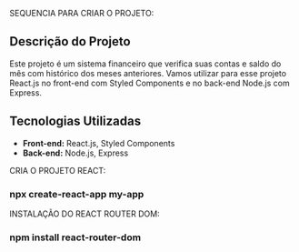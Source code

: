 SEQUENCIA PARA CRIAR O PROJETO:
## Descrição do Projeto

Este projeto é um sistema financeiro que verifica suas contas e saldo do mês com histórico dos meses anteriores. Vamos utilizar para esse projeto React.js no front-end com Styled Components e no back-end Node.js com Express.

## Tecnologias Utilizadas

- **Front-end:** React.js, Styled Components
- **Back-end:** Node.js, Express

CRIA O PROJETO REACT:
### npx create-react-app my-app


INSTALAÇÃO DO REACT ROUTER DOM:
### npm install react-router-dom